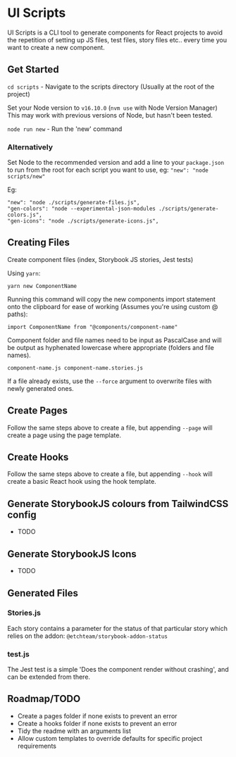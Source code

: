 # UI Scripts

UI Scripts is a CLI tool to generate components for React projects to avoid the repetition of setting up JS files, test files, story files etc.. every time you want to create a new component.

## Get Started

`cd scripts` - Navigate to the scripts directory (Usually at the root of the project)

Set your Node version to `v16.10.0` (`nvm use` with Node Version Manager) This may work with previous versions of Node, but hasn't been tested.

`node run new` - Run the 'new' command

### Alternatively

Set Node to the recommended version and add a line to your `package.json` to run from the root for each script you want to use, eg: `"new": "node scripts/new"`

Eg:

```
"new": "node ./scripts/generate-files.js",
"gen-colors": "node --experimental-json-modules ./scripts/generate-colors.js",
"gen-icons": "node ./scripts/generate-icons.js",
```

## Creating Files

Create component files (index, Storybook JS stories, Jest tests)

Using `yarn`:

`yarn new ComponentName`

Running this command will copy the new components import statement onto the clipboard for ease of working (Assumes you're using custom @ paths):

`import ComponentName from "@components/component-name"`

Component folder and file names need to be input as PascalCase and will be output as hyphenated lowercase where appropriate (folders and file names).

`component-name.js component-name.stories.js`

If a file already exists, use the `--force` argument to overwrite files with newly generated ones.

## Create Pages

Follow the same steps above to create a file, but appending `--page` will create a page using the page template.

## Create Hooks

Follow the same steps above to create a file, but appending `--hook` will create a basic React hook using the hook template.

## Generate StorybookJS colours from TailwindCSS config

-   TODO

## Generate StorybookJS Icons

-   TODO

## Generated Files

### Stories.js

Each story contains a parameter for the status of that particular story which relies on the addon: `@etchteam/storybook-addon-status`

### test.js

The Jest test is a simple 'Does the component render without crashing', and can be extended from there.

## Roadmap/TODO

-   Create a pages folder if none exists to prevent an error
-   Create a hooks folder if none exists to prevent an error
-   Tidy the readme with an arguments list
-   Allow custom templates to override defaults for specific project requirements
